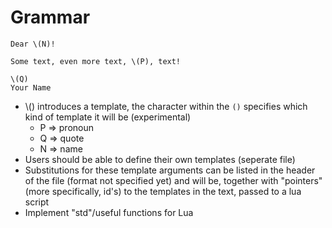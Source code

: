 # Grammar
```
Dear \(N)!

Some text, even more text, \(P), text!

\(Q)
Your Name
```
- \\() introduces a template, the character within the `()` specifies which kind of
  template it will be (experimental)
  - P => pronoun
  - Q => quote
  - N => name
- Users should be able to define their own templates (seperate file)
- Substitutions for these template arguments can be listed in the header of the file 
  (format not specified yet) and will be, together with "pointers" (more specifically,
  id's) to the templates in the text, passed to a lua script
- Implement "std"/useful functions for Lua
